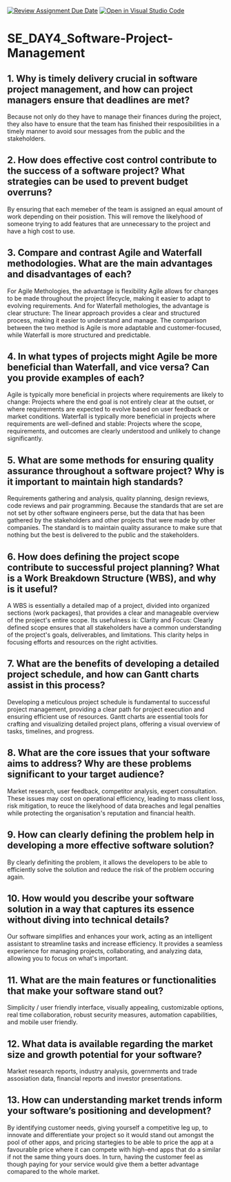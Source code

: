 [![Review Assignment Due Date](https://classroom.github.com/assets/deadline-readme-button-22041afd0340ce965d47ae6ef1cefeee28c7c493a6346c4f15d667ab976d596c.svg)](https://classroom.github.com/a/9pw6JKcu)
[![Open in Visual Studio Code](https://classroom.github.com/assets/open-in-vscode-2e0aaae1b6195c2367325f4f02e2d04e9abb55f0b24a779b69b11b9e10269abc.svg)](https://classroom.github.com/online_ide?assignment_repo_id=18442654&assignment_repo_type=AssignmentRepo)
# SE_DAY4_Software-Project-Management
## 1. Why is timely delivery crucial in software project management, and how can project managers ensure that deadlines are met?
Because not only do they have to manage their finances during the project, they also have to ensure that the team has finished their resposibilities in a timely manner to avoid sour messages from the public and the stakeholders.
## 2. How does effective cost control contribute to the success of a software project? What strategies can be used to prevent budget overruns?
By ensuring that each memeber of the team is assigned an equal amount of work depending on their posistion. This will remove the likelyhood of someone trying to add features that are unnecessary to the project and have a high cost to use.
## 3. Compare and contrast Agile and Waterfall methodologies. What are the main advantages and disadvantages of each?
For Agile Methologies, the advantage is flexibility Agile allows for changes to be made throughout the project lifecycle, making it easier to adapt to evolving requirements. And for Waterfall methologies, the advantage is clear structure: The linear approach provides a clear and structured process, making it easier to understand and manage. The comparison between the two method is Agile is more adaptable and customer-focused, while Waterfall is more structured and predictable. 
## 4. In what types of projects might Agile be more beneficial than Waterfall, and vice versa? Can you provide examples of each?
Agile is typically more beneficial in projects where requirements are likely to change: Projects where the end goal is not entirely clear at the outset, or where requirements are expected to evolve based on user feedback or market conditions. Waterfall is typically more beneficial in projects where requirements are well-defined and stable: Projects where the scope, requirements, and outcomes are clearly understood and unlikely to change significantly.
## 5. What are some methods for ensuring quality assurance throughout a software project? Why is it important to maintain high standards?
Requirements gathering and analysis, quality planning, design reviews, code reviews and pair programming. Because the standards that are set are not set by other software engineers perse, but the data that has been gathered by the stakeholders and other projects that were made by other companies. The standard is to maintain quality assurance to make sure that nothing but the best is delivered to the public and the stakeholders.
## 6. How does defining the project scope contribute to successful project planning? What is a Work Breakdown Structure (WBS), and why is it useful?
A WBS is essentially a detailed map of a project, divided into organized sections (work packages), that provides a clear and manageable overview of the project's entire scope. Its usefulness is: Clarity and Focus: Clearly defined scope ensures that all stakeholders have a common understanding of the project's goals, deliverables, and limitations. This clarity helps in focusing efforts and resources on the right activities.
## 7. What are the benefits of developing a detailed project schedule, and how can Gantt charts assist in this process?
Developing a meticulous project schedule is fundamental to successful project management, providing a clear path for project execution and ensuring efficient use of resources. Gantt charts are essential tools for crafting and visualizing detailed project plans, offering a visual overview of tasks, timelines, and progress.
## 8. What are the core issues that your software aims to address? Why are these problems significant to your target audience?
Market research, user feedback, competitor analysis, expert consultation. These issues may cost on operational efficiency, leading to mass client loss, risk mitigation, to reuce the likelyhood of data breaches and legal penalties while protecting the organisation's reputation and financial health.
## 9. How can clearly defining the problem help in developing a more effective software solution?
By clearly definiting the problem, it allows the developers to be able to efficiently solve the solution and reduce the risk of the problem occuring again.
## 10. How would you describe your software solution in a way that captures its essence without diving into technical details?
Our software simplifies and enhances your work, acting as an intelligent assistant to streamline tasks and increase efficiency. It provides a seamless experience for managing projects, collaborating, and analyzing data, allowing you to focus on what's important.
## 11. What are the main features or functionalities that make your software stand out?
Simplicity / user friendly interface, visually appealing, customizable options, real time collaboration, robust security measures, automation capabilities, and mobile user friendly.
## 12. What data is available regarding the market size and growth potential for your software?
Market research reports, industry analysis, governments and trade assosiation data, financial reports and investor presentations.
## 13. How can understanding market trends inform your software’s positioning and development?
By identifying customer needs, giving yourself a competitive leg up, to innovate and differentiate your project so it would stand out amongst the pool of other apps, and pricing startegies to be able to price the app at a favourable price where it can compete with high-end apps that do a similar if not the same thing yours does. In turn, having the customer feel as though paying for your service would give them a better advantage comapared to the whole market.
